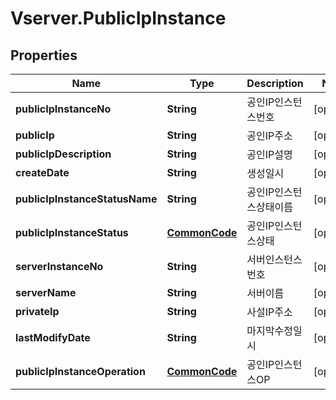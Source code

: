 # Vserver.PublicIpInstance

## Properties
Name | Type | Description | Notes
------------ | ------------- | ------------- | -------------
**publicIpInstanceNo** | **String** | 공인IP인스턴스번호 | [optional] 
**publicIp** | **String** | 공인IP주소 | [optional] 
**publicIpDescription** | **String** | 공인IP설명 | [optional] 
**createDate** | **String** | 생성일시 | [optional] 
**publicIpInstanceStatusName** | **String** | 공인IP인스턴스상태이름 | [optional] 
**publicIpInstanceStatus** | [**CommonCode**](CommonCode.md) | 공인IP인스턴스상태 | [optional] 
**serverInstanceNo** | **String** | 서버인스턴스번호 | [optional] 
**serverName** | **String** | 서버이름 | [optional] 
**privateIp** | **String** | 사설IP주소 | [optional] 
**lastModifyDate** | **String** | 마지막수정일시 | [optional] 
**publicIpInstanceOperation** | [**CommonCode**](CommonCode.md) | 공인IP인스턴스OP | [optional] 


